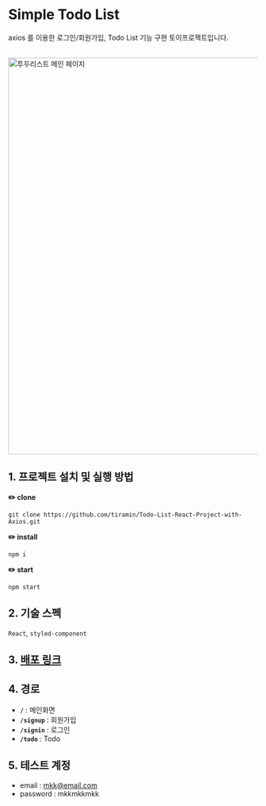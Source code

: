 # Simple Todo List
axios 를 이용한 로그인/회원가입, Todo List 기능 구현 토이프로젝트입니다.

<br>
<img src="https://user-images.githubusercontent.com/92783354/236628203-454055ae-ae57-453b-a923-84cd9db4071a.png" alt="투두리스트 메인 페이지" width="800px" />
<br>

## 1. 프로젝트 설치 및 실행 방법
**✏️ clone**
```
git clone https://github.com/tiramin/Todo-List-React-Project-with-Axios.git
```
**✏️ install**
```
npm i
```
**✏️ start**
```
npm start
```

## 2. 기술 스펙
`React`, `styled-component`

## 3. [배포 링크](https://simpletodolistofmkk.netlify.app)

## 4. 경로
  - **`/`** : 메인화면
  - **`/signup`** :  회원가입
  - **`/signin`** : 로그인
  - **`/todo`** : Todo

## 5. 테스트 계정
- email : mkk@email.com
- password : mkkmkkmkk
